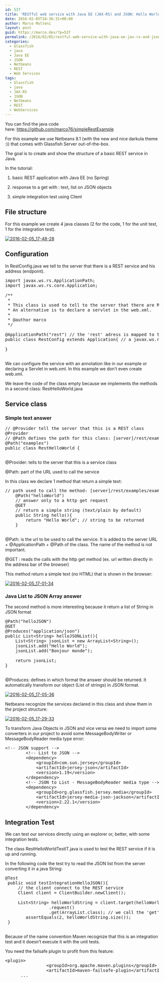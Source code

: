 ```yaml
---
id: 537
title: 'RESTful web service with Java EE (JAX-RS) and JSON: Hello World tutorial'
date: 2016-02-05T18:36:31+00:00
author: Marco Molteni
layout: post
guid: https://marco.dev/?p=537
permalink: /2016/02/05/restful-web-service-with-java-ee-jax-rs-and-json-beginners-tutorial/
categories:
  - Glassfish
  - java
  - Java EE
  - JSON
  - Netbeans
  - REST
  - Web Services
tags:
  - Glassfish
  - java
  - JAX-RS
  - JSON
  - Netbeans
  - REST
  - WebServices
---
```

You can find the java code here: <a href="https://github.com/marco76/simpleRestExample" target="_blank">https://github.com/marco76/simpleRestExample</a>

For this example we use Netbeans 8.1 (with the new and nice darkula theme :)) that comes with Glassfish Server out-of-the-box.
  
The goal is to create and show the structure of a basic REST service in Java.
  
In the tutorial:
  
1. basic REST application with Java EE (no Spring)
  
2. response to a get with : text, list on JSON objects
  
3. simple integration test using Client

## File structure

For this example we create 4 java classes (2 for the code, 1 for the unit test, 1 for the integration test).

<a href="{{site.baseurl}}/assets/img/uploads/2016/02/2016-02-05_17-48-28.png" rel="attachment wp-att-554"><img src="{{site.baseurl}}/assets/img/uploads/2016/02/2016-02-05_17-48-28.png?resize=300%2C270" alt="2016-02-05_17-48-28" class="alignnone size-medium wp-image-554" data-recalc-dims="1" /></a>

## Configuration

In RestConfig.java we tell to the server that there is a REST service and his address (endpoint).

<pre class="brush: java; title: ; notranslate" title="">import javax.ws.rs.ApplicationPath;
import javax.ws.rs.core.Application;

/**
 *
 * This class is used to tell to the server that there are REST services.
 * An alternative is to declare a servlet in the web.xml.
 * 
 * @author marco
 */

@ApplicationPath("rest") // the 'rest' adress is mapped to the REST services
public class RestConfig extends Application{ // a javax.ws.rs.core.Application must be extended
    
}

</pre>

We can configure the service with an annotation like in our example or declaring a Servlet in web.xml. In this example we don&#8217;t even create web.xml.
  
We leave the code of the class empty because we implements the methods in a second class: RestHelloWorld.java

## Service class

### Simple text answer

<pre class="brush: java; title: ; notranslate" title="">// @Provider tell the server that this is a REST class
@Provider  
// @Path defines the path for this class: [server]/rest/examples
@Path("examples") 
public class RestHelloWorld {

</pre>

@Provider: tells to the server that this is a service class
  
@Path: part of the URL used to call the service

In this class we declare 1 method that return a simple text:

<pre class="brush: java; title: ; notranslate" title="">// path used to call the method: [server]/rest/examples/examples/helloWorld
    @Path("helloWorld") 
    // answer only to a http get request
    @GET 
    // return a simple string (text/plain by default)
    public String hello(){  
        return "Hello World"; // string to be returned
    }
 
</pre>

@Path: is the url to be used to call the service. It is added to the server URL + @ApplicationPath + @Path of the class. The name of the method is not important.
  
@GET : reads the calls with the http get method (ex. url written directly in the address bar of the browser)

This method return a simple text (no HTML) that is shown in the browser:

<a href="{{site.baseurl}}/assets/img/uploads/2016/02/2016-02-05_17-01-34.png" rel="attachment wp-att-542"><img class="alignnone size-medium wp-image-542" src="{{site.baseurl}}/assets/img/uploads/2016/02/2016-02-05_17-01-34.png?resize=300%2C39" alt="2016-02-05_17-01-34" data-recalc-dims="1" /></a>

### Java List to JSON Array answer

The second method is more interesting because it return a list of String in JSON format

<pre class="brush: java; title: ; notranslate" title="">@Path("helloJSON")
@GET
@Produces("application/json")
public List&lt;String&gt; helloJSONList(){
    List&lt;String&gt; jsonList = new ArrayList&lt;String&gt;();
    jsonList.add("Hello World");
    jsonList.add("Bonjour monde");
        
    return jsonList;           
}
 
</pre>

@Produces: defines in which format the answer should be returned. It automatically transform our object (List of strings) in JSON format.

<a href="{{site.baseurl}}/assets/img/uploads/2016/02/2016-02-05_17-05-36.png" rel="attachment wp-att-543"><img class="alignnone size-medium wp-image-543" src="{{site.baseurl}}/assets/img/uploads/2016/02/2016-02-05_17-05-36.png?resize=300%2C41" alt="2016-02-05_17-05-36" data-recalc-dims="1" /></a>

Netbeans recognize the services declared in this class and show them in the project structure:

<a href="{{site.baseurl}}/assets/img/uploads/2016/02/2016-02-05_17-29-33.png" rel="attachment wp-att-547"><img src="{{site.baseurl}}/assets/img/uploads/2016/02/2016-02-05_17-29-33.png?resize=293%2C109" alt="2016-02-05_17-29-33" class="alignnone size-full wp-image-547" data-recalc-dims="1" /></a>

To transform Java Objects in JSON and vice versa we need to import some converters in our project to avoid some MessageBodyWriter or MessageBodyReader media type error:

<pre class="brush: xml; title: ; notranslate" title="">&lt;!-- JSON support --&gt;
        &lt;!-- List to JSON --&gt;
        &lt;dependency&gt;
            &lt;groupId&gt;com.sun.jersey&lt;/groupId&gt;
            &lt;artifactId&gt;jersey-json&lt;/artifactId&gt;
            &lt;version&gt;1.19&lt;/version&gt;
        &lt;/dependency&gt;
        &lt;!-- JSON to List - MessageBodyReader media type --&gt;
        &lt;dependency&gt;
            &lt;groupId&gt;org.glassfish.jersey.media&lt;/groupId&gt;
            &lt;artifactId&gt;jersey-media-json-jackson&lt;/artifactId&gt;
            &lt;version&gt;2.22.1&lt;/version&gt;
        &lt;/dependency&gt;
</pre>

## Integration Test

We can test our services directly using an explorer or, better, with some integration tests.

The class RestHelloWorldTestIT.java is used to test the REST service if it is up and running.
  
In the following code the test try to read the JSON list from the server converting it in a java String:

<pre class="brush: java; title: ; notranslate" title="">@Test
 public void testIntegrationHelloJSON(){
     // the client connect to the REST service
     Client client = ClientBuilder.newClient();
        
     List&lt;String&gt; helloWorldString = client.target(helloWorldURL+"helloJSON") // connection to the pre-defined URL
                 .request()
                 .get(ArrayList.class); // we call the 'get' method and we transform the answer in a String
        assertEquals(2, helloWorldString.size());
 }
 
</pre>

Because of the name convention Maven recognize that this is an integration test and it doesn&#8217;t execute it with the unit tests.
  
You need the failsafe plugin to profit from this feature:

<pre class="brush: xml; title: ; notranslate" title="">&lt;plugin&gt;
                &lt;groupId&gt;org.apache.maven.plugins&lt;/groupId&gt;
                &lt;artifactId&gt;maven-failsafe-plugin&lt;/artifactId&gt;
      ...    
</pre>
